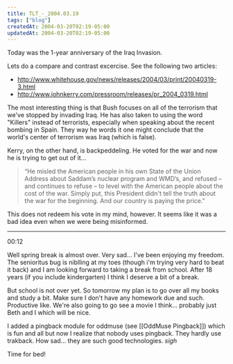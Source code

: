 ```yaml
---
title: TLT_-_2004.03.19
tags: ["blog"]
createdAt: 2004-03-20T02:19-05:00
updatedAt: 2004-03-20T02:19-05:00
---
```


Today was the 1-year anniversary of the Iraq Invasion.

Lets do a compare and contrast excercise. See the following two articles:
* http://www.whitehouse.gov/news/releases/2004/03/print/20040319-3.html
* http://www.johnkerry.com/pressroom/releases/pr_2004_0319.html

The most interesting thing is that Bush focuses on all of the terrorism that we've stopped by invading Iraq. He has also taken to using the word "Killers" instead of terrorists, especially when speaking about the recent bombing in Spain. They way he words it one might conclude that the world's center of terrorism was Iraq (which is false).

Kerry, on the other hand, is backpeddeling. He voted for the war and now he is trying to get out of it...

<blockquote>“He misled the American people in his own State of the Union Address about Saddam’s nuclear program and WMD’s, and refused – and continues to refuse – to level with the American people about the cost of the war. Simply put, this President didn't tell the truth about the war for the beginning. And our country is paying the price."</blockquote>

This does not redeem his vote in my mind, however. It seems like it was a bad idea even when we were being misinformed.

----

00:12

Well spring break is almost over. Very sad... I've been enjoying my freedom. The senioritus bug is niblling at my toes (though i'm trying very hard to beat it back) and I am looking forward to taking a break from school. After 18 years (if you include kindergarten) I think I deserve a bit of a break.

But school is not over yet. So tomorrow my plan is to go over all my books and study a bit. Make sure I don't have any homework due and such. Productive like. We're also going to go see a movie I think... probably just Beth and I which will be nice.

I added a pingback module for oddmuse (see [[OddMuse Pingback]]) which is fun and all but now I realize that nobody uses pingback. They hardly use trakback. How sad... they are such good technologies. *sigh*

Time for bed!

